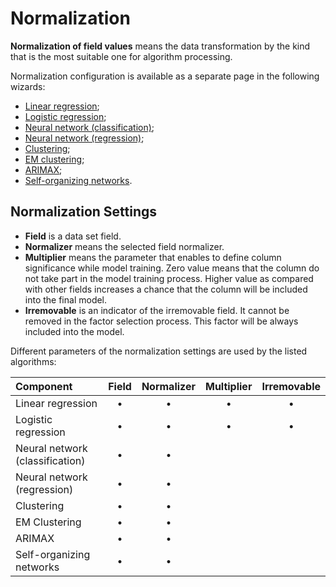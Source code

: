 # Normalization

**Normalization of field values** means the data transformation by the kind that is the most suitable one for algorithm processing.

Normalization configuration is available as a separate page in the following wizards:
* [Linear regression](../datamining/linear-regression/README.md);
* [Logistic regression](../datamining/logistic-regression/README.md);
* [Neural network (classification)](../datamining/neural-network-classification.md);
* [Neural network (regression)](../datamining/neural-network-regression.md);
* [Clustering](../datamining/clustering.md);
* [EM clustering](../datamining/em-clustering.md);
* [ARIMAX](../datamining/arimax.md);
* [Self-organizing networks](../datamining/self-organizing-network.md).

## Normalization Settings

* **Field** is a data set field.
* **Normalizer** means the selected field normalizer.
* **Multiplier** means the parameter that enables to define column significance while model training. Zero value means that the column do not take part in the model training process. Higher value as compared with other fields increases a chance that the column will be included into the final model.
* **Irremovable** is an indicator of the irremovable field. It cannot be removed in the factor selection process. This factor will be always included into the model.

Different parameters of the normalization settings are used by the listed algorithms:

| **Component** | **Field** | **Normalizer** | **Multiplier** | **Irremovable** |
| :--------------------- | :------------: | :------------: | :------------: |:------------: |
| Linear regression | • | • | • | • |
| Logistic regression | • | • | • | • |
| Neural network (classification) | • | • |  |  |
| Neural network (regression) | • | • |  |  |
| Clustering | • | • |  |  |
| EM Clustering | • | • |  |   |
| ARIMAX | • | • |  |   |
| Self-organizing networks | • | • |  | &nbsp; |